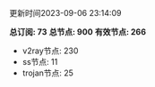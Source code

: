 更新时间2023-09-06 23:14:09

**总订阅: 73**
**总节点: 900**
**有效节点: 266**
- v2ray节点: 230
- ss节点: 11
- trojan节点: 25
